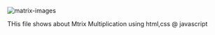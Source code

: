 ![matrix-images](https://github.com/Abil1595/Matrix-Multiplication/assets/98805202/a7c47b61-aaf1-478e-8522-ee9d1bbea8a1)


THis file shows about Mtrix Multiplication using html,css @ javascript
